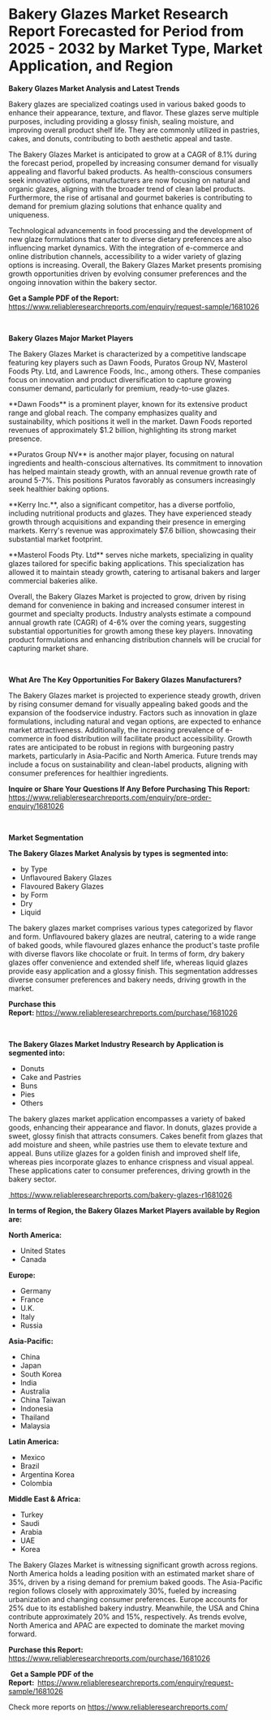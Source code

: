 <p><h1>Bakery Glazes Market Research Report Forecasted for Period from 2025 -  2032 by Market Type, Market Application, and Region</h1></p><p><strong>Bakery Glazes Market Analysis and Latest Trends</strong></p>
<p><p>Bakery glazes are specialized coatings used in various baked goods to enhance their appearance, texture, and flavor. These glazes serve multiple purposes, including providing a glossy finish, sealing moisture, and improving overall product shelf life. They are commonly utilized in pastries, cakes, and donuts, contributing to both aesthetic appeal and taste.</p><p>The Bakery Glazes Market is anticipated to grow at a CAGR of 8.1% during the forecast period, propelled by increasing consumer demand for visually appealing and flavorful baked products. As health-conscious consumers seek innovative options, manufacturers are now focusing on natural and organic glazes, aligning with the broader trend of clean label products. Furthermore, the rise of artisanal and gourmet bakeries is contributing to demand for premium glazing solutions that enhance quality and uniqueness.</p><p>Technological advancements in food processing and the development of new glaze formulations that cater to diverse dietary preferences are also influencing market dynamics. With the integration of e-commerce and online distribution channels, accessibility to a wider variety of glazing options is increasing. Overall, the Bakery Glazes Market presents promising growth opportunities driven by evolving consumer preferences and the ongoing innovation within the bakery sector.</p></p>
<p><strong>Get a Sample PDF of the Report:&nbsp;</strong> <a href="https://www.reliableresearchreports.com/enquiry/request-sample/1681026?utm_campaign=3020&utm_medium=2&utm_source=Github&utm_content=ia&utm_term=06032025&utm_id=bakery-glazes">https://www.reliableresearchreports.com/enquiry/request-sample/1681026</a></p>
<p>&nbsp;</p>
<p><strong>Bakery Glazes Major Market Players</strong></p>
<p><p>The Bakery Glazes Market is characterized by a competitive landscape featuring key players such as Dawn Foods, Puratos Group NV, Masterol Foods Pty. Ltd, and Lawrence Foods, Inc., among others. These companies focus on innovation and product diversification to capture growing consumer demand, particularly for premium, ready-to-use glazes.</p><p>**Dawn Foods** is a prominent player, known for its extensive product range and global reach. The company emphasizes quality and sustainability, which positions it well in the market. Dawn Foods reported revenues of approximately $1.2 billion, highlighting its strong market presence.</p><p>**Puratos Group NV** is another major player, focusing on natural ingredients and health-conscious alternatives. Its commitment to innovation has helped maintain steady growth, with an annual revenue growth rate of around 5-7%. This positions Puratos favorably as consumers increasingly seek healthier baking options.</p><p>**Kerry Inc.**, also a significant competitor, has a diverse portfolio, including nutritional products and glazes. They have experienced steady growth through acquisitions and expanding their presence in emerging markets. Kerry's revenue was approximately $7.6 billion, showcasing their substantial market footprint.</p><p>**Masterol Foods Pty. Ltd** serves niche markets, specializing in quality glazes tailored for specific baking applications. This specialization has allowed it to maintain steady growth, catering to artisanal bakers and larger commercial bakeries alike.</p><p>Overall, the Bakery Glazes Market is projected to grow, driven by rising demand for convenience in baking and increased consumer interest in gourmet and specialty products. Industry analysts estimate a compound annual growth rate (CAGR) of 4-6% over the coming years, suggesting substantial opportunities for growth among these key players. Innovating product formulations and enhancing distribution channels will be crucial for capturing market share.</p></p>
<p>&nbsp;</p>
<p><strong>What Are The Key Opportunities For Bakery Glazes Manufacturers?</strong></p>
<p><p>The Bakery Glazes market is projected to experience steady growth, driven by rising consumer demand for visually appealing baked goods and the expansion of the foodservice industry. Factors such as innovation in glaze formulations, including natural and vegan options, are expected to enhance market attractiveness. Additionally, the increasing prevalence of e-commerce in food distribution will facilitate product accessibility. Growth rates are anticipated to be robust in regions with burgeoning pastry markets, particularly in Asia-Pacific and North America. Future trends may include a focus on sustainability and clean-label products, aligning with consumer preferences for healthier ingredients.</p></p>
<p><strong>Inquire or Share Your Questions If Any Before Purchasing This Report:</strong> <a href="https://www.reliableresearchreports.com/enquiry/pre-order-enquiry/1681026?utm_campaign=3020&utm_medium=2&utm_source=Github&utm_content=ia&utm_term=06032025&utm_id=bakery-glazes">https://www.reliableresearchreports.com/enquiry/pre-order-enquiry/1681026</a></p>
<p>&nbsp;</p>
<p><strong>Market Segmentation</strong></p>
<p><strong>The Bakery Glazes Market Analysis by types is segmented into:</strong></p>
<p><ul><li>by Type</li><li>Unflavoured Bakery Glazes</li><li>Flavoured Bakery Glazes</li><li>by Form</li><li>Dry</li><li>Liquid</li></ul></p>
<p><p>The bakery glazes market comprises various types categorized by flavor and form. Unflavoured bakery glazes are neutral, catering to a wide range of baked goods, while flavoured glazes enhance the product's taste profile with diverse flavors like chocolate or fruit. In terms of form, dry bakery glazes offer convenience and extended shelf life, whereas liquid glazes provide easy application and a glossy finish. This segmentation addresses diverse consumer preferences and bakery needs, driving growth in the market.</p></p>
<p><strong>Purchase this Report:&nbsp;</strong><a href="https://www.reliableresearchreports.com/purchase/1681026?utm_campaign=3020&utm_medium=2&utm_source=Github&utm_content=ia&utm_term=06032025&utm_id=bakery-glazes">https://www.reliableresearchreports.com/purchase/1681026</a></p>
<p>&nbsp;</p>
<p><strong>The Bakery Glazes Market Industry Research by Application is segmented into:</strong></p>
<p><ul><li>Donuts</li><li>Cake and Pastries</li><li>Buns</li><li>Pies</li><li>Others</li></ul></p>
<p><p>The bakery glazes market application encompasses a variety of baked goods, enhancing their appearance and flavor. In donuts, glazes provide a sweet, glossy finish that attracts consumers. Cakes benefit from glazes that add moisture and sheen, while pastries use them to elevate texture and appeal. Buns utilize glazes for a golden finish and improved shelf life, whereas pies incorporate glazes to enhance crispness and visual appeal. These applications cater to consumer preferences, driving growth in the bakery sector.</p></p>
<p><a href="https://www.reliableresearchreports.com/bakery-glazes-r1681026?utm_campaign=3020&utm_medium=2&utm_source=Github&utm_content=ia&utm_term=06032025&utm_id=bakery-glazes">&nbsp;https://www.reliableresearchreports.com/bakery-glazes-r1681026</a></p>
<p><strong>In terms of Region, the Bakery Glazes Market Players available by Region are:</strong></p>
<p>
    <p> <strong> North America: </strong>
        <ul>
            <li>United States</li>
            <li>Canada</li>
        </ul>
        </p> 
    <p> <strong> Europe: </strong>
        <ul>
            <li>Germany</li>
            <li>France</li>
            <li>U.K.</li>
            <li>Italy</li>
            <li>Russia</li>
        </ul>
        </p> 
    <p> <strong> Asia-Pacific: </strong>
        <ul>
            <li>China</li>
            <li>Japan</li>
            <li>South Korea</li>
            <li>India</li>
            <li>Australia</li>
            <li>China Taiwan</li>
            <li>Indonesia</li>
            <li>Thailand</li>
            <li>Malaysia</li>
        </ul>
        </p> 
    <p> <strong> Latin America: </strong>
        <ul>
            <li>Mexico</li>
            <li>Brazil</li>
            <li>Argentina Korea</li>
            <li>Colombia</li>
        </ul>
        </p> 
    <p> <strong> Middle East & Africa: </strong>
        <ul>
            <li>Turkey</li>
            <li>Saudi</li>
            <li>Arabia</li>
            <li>UAE</li>
            <li>Korea</li>
        </ul>
    </p>
    </p>
<p><p>The Bakery Glazes Market is witnessing significant growth across regions. North America holds a leading position with an estimated market share of 35%, driven by a rising demand for premium baked goods. The Asia-Pacific region follows closely with approximately 30%, fueled by increasing urbanization and changing consumer preferences. Europe accounts for 25% due to its established bakery industry. Meanwhile, the USA and China contribute approximately 20% and 15%, respectively. As trends evolve, North America and APAC are expected to dominate the market moving forward.</p></p>
<p><strong>Purchase this Report: </strong><a href="https://www.reliableresearchreports.com/purchase/1681026?utm_campaign=3020&utm_medium=2&utm_source=Github&utm_content=ia&utm_term=06032025&utm_id=bakery-glazes">https://www.reliableresearchreports.com/purchase/1681026</a></p>
<p>&nbsp;<strong>Get a Sample PDF of the Report:&nbsp;&nbsp;</strong><a href="https://www.reliableresearchreports.com/enquiry/request-sample/1681026?utm_campaign=3020&utm_medium=2&utm_source=Github&utm_content=ia&utm_term=06032025&utm_id=bakery-glazes">https://www.reliableresearchreports.com/enquiry/request-sample/1681026</a></p>
<p><strong></strong></p>
<p>Check more reports on <a href="https://www.reliableresearchreports.com/?utm_campaign=3020&utm_medium=2&utm_source=Github&utm_content=ia&utm_term=06032025&utm_id=bakery-glazes">https://www.reliableresearchreports.com/</a></p>